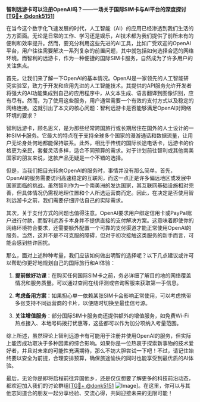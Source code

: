 **智利远游卡可以注册OpenAI吗？——一场关于国际SIM卡与AI平台的深度探讨[[TG💪+ @donk5151](https://t.me/s/donk5151)]**

在当今这个数字化飞速发展的时代，人工智能（AI）的应用已经渗透到我们生活的方方面面。无论是日常的工作、学习还是娱乐，AI技术都为我们提供了前所未有的便利和效率提升。然而，要充分利用这些先进的AI工具，比如广受欢迎的OpenAI平台，用户往往需要解决一系列复杂的前置问题，其中就包括如何选择合适的网络环境。而智利的远游卡，作为一种便捷的国际SIM卡服务，自然成为了许多用户的关注焦点。

首先，让我们来了解一下OpenAI的基本情况。OpenAI是一家领先的人工智能研究实验室，致力于开发和应用先进的人工智能技术。其提供的API服务允许开发者将强大的AI功能集成到自己的应用程序中，从文本生成、语言翻译到图像识别，应有尽有。然而，为了使用这些服务，用户通常需要一个有效的支付方式以及稳定的网络连接。这就引出了本文的核心问题：智利远游卡是否能够满足OpenAI对网络环境的要求？

智利远游卡，顾名思义，是为那些经常跨国旅行或长期居住在国外的人士设计的一种SIM卡服务。它最大的特点在于支持全球多个国家的漫游通话和数据流量，让用户无论身处何地都能保持联系。此外，相比于传统的国际长途电话卡，远游卡的价格更为亲民，套餐灵活多样，适合不同预算的需求。对于计划前往智利或其他南美国家的朋友来说，这款产品无疑是一个不错的选择。

但是，当我们把目光转向OpenAI的服务时，事情并没有那么简单。首先，OpenAI的服务需要访问高速稳定的互联网，而这一点正是许多偏远地区或发展中国家面临的挑战。虽然智利作为一个南美洲的发达国家，其互联网基础设施相对完善，但具体情况仍需视地理位置和个人所选运营商而定。因此，在决定是否使用智利远游卡之前，我们需要仔细评估自己的实际需求。

其次，关于支付方式的问题也值得注意。OpenAI要求用户绑定信用卡或PayPal账户进行付款，而智利远游卡本身并不提供直接的支付解决方案。这意味着即使你的网络环境符合要求，还需要额外配置一个可靠的支付渠道才能正常使用OpenAI的服务。当然，这并不是不可克服的障碍，但对于初次接触这类服务的新手而言，可能会感到些许困扰。

那么，面对上述种种考量，我们应该如何做出明智的选择呢？以下几点建议或许可以帮助你更好地规划自己的国际旅行和AI体验：

1. **提前做好功课**：在购买任何国际SIM卡之前，务必详细了解目的地的网络覆盖情况和服务质量。可以通过查阅在线评测或咨询客服来获取第一手信息。
   
2. **考虑备用方案**：如果担心单一依赖某张SIM卡会影响正常使用，可以考虑携带多张支持不同运营商的卡片，以便随时切换至最佳信号源。
   
3. **关注增值服务**：部分国际SIM卡服务商还提供额外的增值服务，如免费Wi-Fi热点接入、本地号码拨打优惠等，这些都可以作为加分项纳入考量范围。

综上所述，虽然理论上智利远游卡有可能用于注册并使用OpenAI的服务，但实际上能否成功取决于多种因素的综合影响。如果你是一位热衷于探索新事物的技术爱好者，并且对未来的可能性充满期待，那么不妨大胆尝试一下吧！不过，请记住始终要以安全为前提，合理安排预算，确保旅途愉快的同时也能享受到最优质的AI体验。

最后，无论你是即将启程前往异国他乡，还是仅仅想要了解更多的科技前沿动态，都欢迎加入我们的讨论群组[[TG💪+ @donk5151](https://t.me/s/donk5151) ![Image](https://i.postimg.cc/rwNCRYN7/Snipaste-2025-04-30-17-27-05.png)]。在这里，你可以与其他志同道合的朋友一起分享经验、交流心得，共同迎接未来的无限可能！